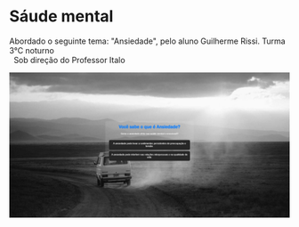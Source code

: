 # Sáude mental 

Abordado o seguinte tema: "Ansiedade", pelo aluno Guilherme Rissi. Turma 3°C noturno <br> 
&nbsp;  Sob direção do Professor Italo 

![alt text](image.png)
